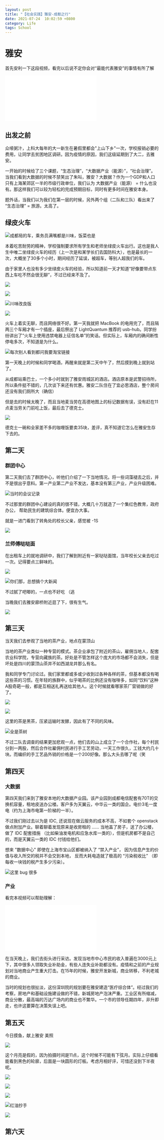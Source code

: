 ```yaml
---
layout: post
title: "【社会实践】雅安-成都之行"
date: 2021-07-24  10:02:59 +0800
category: Life
tags: School
---
```


# 雅安

首先安利一下这段视频，看完以后说不定你会对“最能代表雅安”的事情有所了解

<iframe src="//player.bilibili.com/player.html?aid=846455891&bvid=BV1L54y1p7CZ&cid=364908224&page=1" scrolling="no" border="0" frameborder="no" framespacing="0" allowfullscreen="true"> </iframe>

## 出发之前

众嗦粥汁，上科大每年的大一新生在暑假里都会"上山下乡"一次，学校报销必要的费用，让同学去贫困地区调研。因为疫情的原因，我们这级延期到了大二，去雅安。

一开始的时候给了三个课题，“生态治理”，“大数据产业（能源）”，“社会治理”。当我们看到大数据的时候不禁笑出了朱叫，雅安？大数据？作为一个GDP和人口只有上海某郊区一半的市级行政单位，我们认为 大数据产业（能源） =  什么也没有。那这样我们可以较为轻松的完成预期目标，同时有更多时间在雅安本身。

题外话，当我们以为我们在第一层的时候，另外两个组（二队和三队）看出来了 “生态治理” = 旅游。太高了。

## 绿皮火车

![成都局的车，乘务员满嘴都是川味，饭菜也是](https://i.loli.net/2021/07/24/fDqQ4sV1vYgW9t7.png)

本着吃苦耐劳的精神，学校强制要求所有学生和老师坐绿皮火车出行。这也是我人生中唯二坐绿皮火车的经历（上一次是和某学长们去国防科大），也是最长的一次，大概坐了30多个小时，期间经历了延误，被超车，等别人超我们的车。

由于家里人也没有多少坐绿皮火车的经验，所以知道前一天才知道“好像要带点东西上车吃不然会很无聊”，不过已经来不及了。

![](https://snz04pap002files.storage.live.com/y4mhX2ZKxA4vqMbORvZUoCHJ6sHMjEzk4kTqfbCei8KJ6vn83xbzozueVKXzSbezkOMCS09JhI3I0uzHMm2GZlVa99vzClSX_OG7r-0tlF0ie6hKC93BMLy9QAdW-2QPEr8c0YFmvwafTLRj-HLb-AuJWtvE-R1p2JIm9CEsZvAfz_K2Jlhnj5oXv6Pnw_WU-RL?width=1024&height=683&cropmode=none)

![](https://snz04pap002files.storage.live.com/y4mBMdEaJxrr1fTVuiSki8wLhi6Fymyy4MIHpqmzal6T6w5ncE-RYFn8eulfZc3ceyAH3ZFpjdy2u6cxRUaDZmCW9dT06AZQRgoDIwvqyG7kjJLrErthYvYD9colDdvb9gMSTLyMyEZTaChp4Ot6P9-zkg_Vh3aMFYGfJaSI7UeM4ktrHPkoL6JTPN2VvNBYvX1?width=1024&height=571&cropmode=none)

![川味改良版](https://snz04pap002files.storage.live.com/y4mxDAyearNY30VNPw3m3NYbXs4niJ_OSUVu5gzyY6p6cjjOoPFBccu2Y_gTsA80XyGEU4KpffRTti7z8piBUXZU9zxtQYT0hgBP03DQypTpfmFG2YUy6ofh-JA5zVWOeoE00FzBLC8q_sgD7rrKQw3tz_i5xuHou3lEFIEQUv13aFho-G6PKvO_YUBC9FmG7gm?width=768&height=1024&cropmode=none)

![](https://snz04pap002files.storage.live.com/y4mi5Qd4gPvvBYGXZSVE9bdEKpQK5XYU8fhHhJW_UhRNSOQAPpOFcc-uB0EJ0Uh5NTta9iEtNBQkg4VEZmrhbJcY7w_rIje1ucbDqZ8ur0qDZ1tJ67S9dmld6KKoiHwRAoEfR3l9owqFYhkMRsMzKCYJbO39OsXrggL0uhVLIDNCJtbwnjnZFRp3hjCZUEc7WIJ?width=1024&height=683&cropmode=none)

火车上着实无聊，而且网络很不好。第一天我就把 MacBook 的电用完了，而且隔两三个车厢才有一个插座，最后祭出了 LightQuantum 推荐的 usb-hub。同学纷纷讲出了“火车上使用违禁电器上征信名单”的笑话。但实际上，车厢内的确间断性停电多次，不知道是为什么。

![每次别人看到都问我要淘宝链接](https://snz04pap002files.storage.live.com/y4mQ9Y_jpFMWhudppHXfGdcq4stDMSW7574Vk_QY_Cgy_EiGdLLWA2EYTap0Woq9Kz_TZp0Qic_mddV93pbivlGY6-2MJveGsxuEzyFenMwsYdbKn0ryqwWaUCmAAWsTfN0-eLsQ-ynA-fTE24TnBJ9sz-o0LcL6Z7c3PbBgjBRu5yf0lJTQ-c8_gdl2FsIF_Bz?width=1024&height=683&cropmode=none)

第一天晚上的时候和同学喝酒，再醒来就是第二天中午了，然后摸到晚上就到站了。

从成都站乘巴士，一个多小时就到了雅安雨城区的酒店。酒店原本是武警招待所，所以条件挺不错的，几次谈下来还有优惠。雅安二队住在了宜必思酒店，整个房间还没有我们厕所大（确信）

但是去的时候太晚了，而且当地麦当劳在高德地图上的标记数据有误，没有赶在11点麦当劳关门前吃上饭，最后去了德克士。

![](https://snz04pap002files.storage.live.com/y4mLJf7IcfsxErA6xbFrQqob970-M_N2apzqjoRAQCpcG3JoNIb6UkxKa1cl7XIJSgnbAU7IFl2fDCz5n8fUM4zq5yrCf5cpDc9a3xvBuAqfFknMKUcCaCgZ0tqKBReoiCLkUoeToBBlhYKlDTi-rRMT4XA5Xmf3IKXSYCNdTnbavRFF0StTAIElz38PDxHqRi_?width=1024&height=768&cropmode=none)

德克士一碗和全家差不多的咖喱饭要卖35块，差评，真不知道它怎么在雅安生存下去的。

## 第二天

### 群团中心

第二天我们去了群团中心，听他们介绍了一下当地情况。将一些词藻褪去之后，并不是很出乎意料。第一产业第二产业不发达，基本没有第三产业，产业升级困难。

![当时的会议记录](https://snz04pap002files.storage.live.com/y4m4lhCBMrxn-OPAcs_vNkAW9qNtBiN058ampMXmgd-ayf7LwnMRaYQVko9Zs3lVY-E4bJlAywv1PegwgOLlXTxTaoQHkVoMDOcm4aFo6BSZ0Tu0JBX2A6Ox6G5HWAawjUZPfOSIrLFpuowAWupyThNuZPTYFBSpeblDOjFvM9Ezx1yBpD_1XThuSHcU3_ctDS3?width=1024&height=829&cropmode=none)

不过那里的群团中心建设的真的很不错，大概几十万就造了一个集红色教育，政府办公， 帮助民生的建筑综合体。便宜办大事。

就是一进门看到了转角处的校长父亲，感觉被 -1S

![](https://snz04pap002files.storage.live.com/y4mmykiZBNSr_JqhbTV072uKQKiCpCkuUxfXllOUDyWPVYr8A8zKA1e0mnsgRCBjagAkXimPkEeDXGwYK-7igJ111HUeGfEPe9ul1Xw5PVen-8WWOxkHdNz-8_a6jal2a_hEd-N6NdkIMBwYU61JYBCEnIKsj5KoGohoZrHNPBRNJjXkqX0UOrN6aOXcjNBaNak?width=768&height=1024&cropmode=none)

### 兰师傅哒哒面

在出租车上的就地调研中，我们了解到附近有一家哒哒面馆，当年校长父亲去吃过一次。记得要点三鲜味的。

![](https://snz04pap002files.storage.live.com/y4mjGkvfUzDOkCYRbaL2sKZMjAgv1yYxBX9tJ7jDPzni0d5GOM7lb_D37ZDYvx4Dr_RGHHr_MItFvjf-Cmu-dVuoP8ys_1SXKVptB0yJsxgJhy_UHkpDf19ROV_8finP6WNXfvGPo2mZDkwHhJVaORwjBUm85z68Yb3yCQ80ax9-KGWbhCi2M9fbIAOWNDHBV7d?width=1024&height=683&cropmode=none)

![你们那，总想搞个大新闻](https://snz04pap002files.storage.live.com/y4manXj7tBnLK9nloel99oKIVkwACm5m8ixJ_Bk598B6CwmvryKGqSfOUcwu5qko7iDvkRpLAxLK7yRvm7dJrupLO6R7bwW8862nXKD-MUxt9kSNW3CTATLs3ABQ_xLEY2Chzu4lwVZZn350aBs_07GYmpQR3BdKMdGpQ4CCsQt7VkRWde3at-18BHQ6bkOQEpN?width=1024&height=683&cropmode=none)

不过腻了吧唧的，一点也不好吃 （逃

当晚我们去雅安廊桥附近逛了下，很有生气。

![](https://snz04pap002files.storage.live.com/y4mChxd9X4iZffk245CHxzvHyFoFuawe81kZXjVMxEEys22_BBQL_ZA1hvPsLBAmd4PzzV7kxTsXvnTybz8J3PseIb4wbV9DdgarcEC73ngzvxCkkvbdD3h1_8fEvl0WrNJAWvoGwV9gtccMe0-TvQxp4DnGOxb-t4vCFk7Fv0RWjj8pMnFXCokBE5d5f4NK_Xe?width=1024&height=505&cropmode=none)

## 第三天

当天我们去参观了当地的茶产业，地点在蒙顶山

当地的茶产业类似一种专营的模式。茶企业承包了附近的茶山，雇佣当地人，配套农业科学院，专营向藏族的茶。好处是不管怎样这个庞大的市场都不会消失，但是坏处是四川的蒙顶山茶并不如西湖龙井那么有名。

我和同学专门讨论过。我们家里都或多或少收到过各种各样的茶，但基本都没有喝这些茶的习惯。在年轻的族群中，似乎喝茶的比例还没有咖啡多，如同“饮料”这种A股奇葩一般，都是互相送礼再送给其他人。这个时候就看哪家茶厂营销做的好了。

![](https://snz04pap002files.storage.live.com/y4mqI5vGIMi8baOApwOFBaUfFgWYKVGfmHDx1wO7A58xnJB_ZrARhxcRROEA6M7DLBoS8Gh0aJ-jK_vLuRdUa41k9u0nE6leSkoIMAjS3kvFSlbXDXugD3PRvzLKRRv10enLRZo_yh7g01SVplFpHfsmlxNKS_38VxMhyal_PAXUQnZ0st-8za9VxW2TU8i2WnQ?width=1024&height=683&cropmode=none)

![](https://snz04pap002files.storage.live.com/y4mssxyUeoGHrPF7SazfpHCx1zOKBocJJaeyfH_PeP7NhD0JdSMaXNRZ-eKz96JOHrZVY2hEk5vCxil2-X9G7Sc_wzF1mo3EacamXxMk6lJYconCnEgispokWrr6WVtTTzyaqbWarch6laGCfzH5pLBkVtKtsSECFmiJYkML_QRWy1OKf3ubUELuRJGEOgWDw5m?width=1024&height=683&cropmode=none)

这里的茶是黑茶，压紧运输时发酵，因此有了不同的风味。

![全是茶树](https://snz04pap002files.storage.live.com/y4mqs4951PoNyiODMhKuuEHDVjMo9yjHxvWjcp2GRQ4fS92Mdms_v1GPGx8eXVvFYtXiTx-3ET9VoUjLyI4WAJ3OMqpCYfkfHeMfNEBqOhtMNtECNUD5gBIuZL-dIqmQyVhkvCkzxsonHzom8DKffr7PQd2hyAkePl7I1i_AhEDQJSodGsMp64SqzjqD8BT6pH3?width=1024&height=768&cropmode=none)

不过二队去调查的结果更加悲观一点，他们去的山上成立了一个合作社，每个村民分到一两股，然后合作社雇佣村民进行手工艺劳动，一天工作很久，工钱大约几十块。而编织的手工艺品外销的价格是一个200好像。那么大头去哪了呢（笑

## 第四天

### 大数据

第四天我们来到了雅安本地的大数据产业园。该产业园到成都电信配套有70T的交换机容量，租地皮送办公楼。客户多为天翼云，中华云一类的国企。电价3毛一度电（约为上海市电第一阶梯的一半）。

不过我们刚过去以为是 IDC, 还说现在做云服务的成本不高，不如套个 openstack 做点附加产业。聊着聊着发现原来是收房租的 ...... 当地盖了房子，送了办公楼，做了 IDC 配套措施 （比如柴油发电机和应急水库一类的），但是机房都不是自己的，而是天翼云一类的 IDC 付钱给他们。

想来 "数据中心" 即使在上海市宝山区都被纳入了 “禁入产业”， 因为信息产生的价值与收入所交的税并不会交到本地， 反而大耗电造就了极高的 “污染税收比” （即每收一块钱的税产生多少污染）。

![这里 bug 很多](https://snz04pap002files.storage.live.com/y4mzFnC6YUbXufcVTIv6CMfhu1f3Uj4WYpxBL1CGsTNIcd5dVOoD-85dfKwCyGU40mMUz8FJiy1BSh0aglfcQHUcbFxpBLc6-7jMy2SqbPB88LjApYYG-Y39HwE1cIyz0zGAbpn01MWQ9Fh9ipQAIKSGXrKweM_HYyFIUxX0c3vu_CTemKtWoVLWuRgNt4ATopA?width=1024&height=768&cropmode=none)

### 产业

看完本视频可以帮助理解：

<iframe src="//player.bilibili.com/player.html?aid=883193658&bvid=BV1ZK4y147u6&cid=195200269&page=1" scrolling="no" border="0" frameborder="no" framespacing="0" allowfullscreen="true"> </iframe>

在当天晚上，我们去街头进行采访。发现当地市中心市民的收入普遍在3000元上下，其中很多人领取失业补助金，有些人连失业补助都没有。疫情和之前的产业规划对当地商业产生重大打击。在15年的时候，雅安开发新城，商业转移，不利老城的商业。

当时的规划也很扯淡，这份深圳院的规划要在雅安建造“医疗综合体”。经过我们的考察，房地产和基础设施建设做的不错，新城房地产泡沫严重。工业区有所缩减，商业分散，最高端的万达广场内的商业也不繁华。一个市的领导任期四年，非升即走，也许这要算在决策失误上吧。

## 第五天

今日摸鱼，献上雅安 美照

![](https://snz04pap002files.storage.live.com/y4mEhnIpa5nnXTeC8kVEZM5uE8WXvtV7o_zzgnrgkSf2V-7_pnfTM3OQtmux7a6rmTaZKQ6KmNhqgC_URoyU9GGU4Ap2jRn0k_lOLQJ0nRzybopmcNVhDi82k9-Il16-P7fDTVtWO5F8N75ak_OmLKo14tkzjpmFjGmpiWUsS2EXK30F6Ow5GOQEbum2QKNVphd?width=1024&height=683&cropmode=none)

这个月亮是假的，因为拍摄时间是11点，这个时候不可能有下弦月。实际上仔细看能看到黑色的轮廓，后面是一块圆形的灯板。考虑月相好评，可惜还没到下半夜呢。

![](https://snz04pap002files.storage.live.com/y4m79bvqn0NOkpvxOZjrO3rS-zxiJMeFvit8x-aEm8mChPn906cCQLOg4c8Sdz9mxyC2OEVT-aL0KAc8huUlIh6CNBIBQhbE-nApSE_Nm6Ofr2zCrbU4UHITGx2uC_a2y3IHgvBjNgioBMBGsEEL2-6qBU07HEUasoIJ5s71qV-qUJCNXeDT1pXZ-6Ie6Cebh_D?width=1024&height=592&cropmode=none)

![](https://snz04pap002files.storage.live.com/y4mZrjajRj6TpMJHovfizUc6UD_OnnrJl26kr6gDFHb4mZyIMFkXHjk0gUhd98mopSrUTLO_0tA3ZTU0frDtBTSCqXoyKgMKy7_cJxCovzVOaAaMtFWiXP6gpl2-jmyQodKP6xezYwDyv0z1Lf7UzbL8XsG8jm9aYLhdg6G2iPWadxaNhppAcloGLB83xLeiC9J?width=1024&height=537&cropmode=none)

![](https://snz04pap002files.storage.live.com/y4mdrsvVN5JqkBNnwrsx8k-1dZk-Gq7HslbN9EfVG9W82JzkN2vXWMf1t6GrsbY6jxO7pS1Flrd3dXUuEZqOvlvMfEw0YunQIbjIqgoSeRuukC5sYUfo1SRjvQVk0HxcInE8SjCmwf_NrUPn_pdzrgRsCG-cLuXSklGDHo0i0xoE2YPYyhktHEC0Vt3cOPahHyQ?width=1024&height=683&cropmode=none)

![红油抄手](https://snz04pap002files.storage.live.com/y4mdBAKCQmBkSZ2oMjR3hZyQk3W6F0qZewxSi6Nn0JDxYCxuBfHYNC38R4yLlvXYQWCUs8PDHf1nuk9QDOD_U0VXfUjBfc7qCsOIUKwd9CcNz4wfmxoSPIsRdSNLr-I-JeRMc8b15Yi_1OWGgJtrTMreWwJL4Lk8R7NVgwgbB-XBcH4tXc4wg8eEzVoezK3RlW-?width=1024&height=683&cropmode=none)

![](https://snz04pap002files.storage.live.com/y4mXpxLjxTZWKfRZMY-oqzKsQlJWuO8yNhTKW5ws9r-V-3d-TpSPJgpjCrdYSd2gtmJoCCLaSPfC2jY954x1FmNqrTowisnpdr_LYTaAhCj0OZl1HNgJsU7dC0YphLx1Qg7NrfXz0lCyNjN701jGQ1PVkso-zMqLPmfb0rn0i28OcKLDo4AYshQUyxCDR0WTK5v?width=1024&height=683&cropmode=none)

## 第六天

